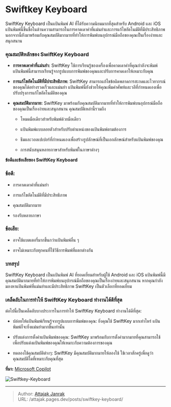 # Swiftkey Keyboard


SwiftKey Keyboard เป็นแป้นพิมพ์ AI ที่ได้รับความนิยมมากที่สุดสำหรับ Android และ iOS แป้นพิมพ์นี้ขึ้นชื่อในด้านความสามารถในการคาดเดาคำที่แม่นยำและการแก้ไขอัตโนมัติที่มีประสิทธิภาพ นอกจากนี้ยังมาพร้อมกับคุณสมบัติมากมายที่ทำให้การพิมพ์บนอุปกรณ์มือถือของคุณเป็นเรื่องง่ายและสนุกสนาน

<!--more-->

### คุณสมบัติหลักของ SwiftKey Keyboard

* **การคาดเดาคำที่แม่นยำ:** SwiftKey ใช้การเรียนรู้ของเครื่องเพื่อคาดเดาคำที่คุณกำลังจะพิมพ์ แป้นพิมพ์นี้สามารถเรียนรู้จากรูปแบบการพิมพ์ของคุณและปรับการคาดเดาให้เหมาะกับคุณ

* **การแก้ไขอัตโนมัติที่มีประสิทธิภาพ:** SwiftKey สามารถแก้ไขข้อผิดพลาดการสะกดและไวยากรณ์ของคุณได้อย่างรวดเร็วและแม่นยำ แป้นพิมพ์นี้ยังช่วยให้คุณเพิ่มคำศัพท์และวลีที่กำหนดเองเพื่อปรับปรุงการแก้ไขอัตโนมัติของคุณ

* **คุณสมบัติมากมาย:** SwiftKey มาพร้อมกับคุณสมบัติมากมายที่ทำให้การพิมพ์บนอุปกรณ์มือถือของคุณเป็นเรื่องง่ายและสนุกสนาน คุณสมบัติเหล่านี้รวมถึง

    * โหมดมือเดียวสำหรับพิมพ์ด้วยมือเดียว

    * แป้นพิมพ์แบบลอยตัวสำหรับปรับตำแหน่งของแป้นพิมพ์ตามต้องการ

    * ธีมและวอลเปเปอร์ที่กำหนดเองเพื่อสร้างรูปลักษณ์ที่เป็นเอกลักษณ์สำหรับแป้นพิมพ์ของคุณ

    * การสนับสนุนหลายภาษาสำหรับพิมพ์ในภาษาต่างๆ

**ข้อดีและข้อเสียของ SwiftKey Keyboard**

### ข้อดี:

* การคาดเดาคำที่แม่นยำ

* การแก้ไขอัตโนมัติที่มีประสิทธิภาพ

* คุณสมบัติมากมาย

* รองรับหลายภาษา

### ข้อเสีย:

* อาจใช้แบตเตอรี่มากขึ้นกว่าแป้นพิมพ์อื่น ๆ

* อาจไม่เหมาะกับทุกคนที่ใช้วิธีการพิมพ์ที่แตกต่างกัน

### บทสรุป

SwiftKey Keyboard เป็นแป้นพิมพ์ AI ที่ยอดเยี่ยมสำหรับผู้ใช้ Android และ iOS แป้นพิมพ์นี้มีคุณสมบัติมากมายที่ทำให้การพิมพ์บนอุปกรณ์มือถือของคุณเป็นเรื่องง่ายและสนุกสนาน หากคุณกำลังมองหาแป้นพิมพ์ที่แม่นยำและมีประสิทธิภาพ SwiftKey เป็นตัวเลือกที่ยอดเยี่ยม

### เคล็ดลับในการทำให้ SwiftKey Keyboard ทำงานได้ดีที่สุด

ต่อไปนี้เป็นเคล็ดลับบางประการในการทำให้ SwiftKey Keyboard ทำงานได้ดีที่สุด:

* ปล่อยให้แป้นพิมพ์เรียนรู้จากรูปแบบการพิมพ์ของคุณ: ยิ่งคุณใช้ SwiftKey มากเท่าไหร่ แป้นพิมพ์ก็จะยิ่งแม่นยำมากขึ้นเท่านั้น

* ปรับแต่งการตั้งค่าแป้นพิมพ์ของคุณ: SwiftKey มาพร้อมกับการตั้งค่ามากมายที่คุณสามารถใช้เพื่อปรับแต่งแป้นพิมพ์ของคุณให้เหมาะกับความต้องการของคุณ

* ทดลองใช้คุณสมบัติต่างๆ: SwiftKey มีคุณสมบัติมากมายให้ลองใช้ ใช้เวลาสักครู่เพื่อดูว่าคุณสมบัติใดที่เหมาะกับคุณที่สุด

**ที่มา:** [Microsoft Copilot](https://copilot.microsoft.com)

![Swiftkey-Keyboard](https://attajak.github.io/assets/images/swiftkey-keyboard/swiftkey-keyboard.png)


---

> Author: [Attajak Janrak](https://github.com/attajak)  
> URL: /attajak.pages.dev/posts/swiftkey-keyboard/  

